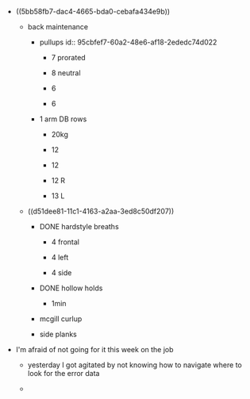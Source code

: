 - ((5bb58fb7-dac4-4665-bda0-cebafa434e9b))
	 - back maintenance
		 - pullups
id:: 95cbfef7-60a2-48e6-af18-2ededc74d022
			 - 7 prorated

			 - 8 neutral 

			 - 6

			 - 6

		 - 1 arm DB rows
			 - 20kg

			 - 12

			 - 12

			 - 12 R

			 - 13 L

	 - ((d51dee81-11c1-4163-a2aa-3ed8c50df207))
		 - DONE hardstyle breaths
			 - 4 frontal

			 - 4 left

			 - 4 side

		 - DONE hollow holds
			 - 1min

		 - mcgill curlup 

		 - side planks

- I'm afraid of not going for it this week on the job
	 - yesterday I got agitated by not knowing how to navigate where to look for the error data

	 - 

